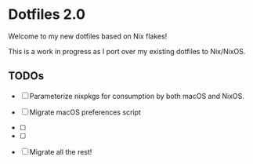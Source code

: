# Dotfiles 2.0

Welcome to my new dotfiles based on Nix flakes!

This is a work in progress as I port over my existing dotfiles to Nix/NixOS.

## TODOs

- [ ] Parameterize nixpkgs for consumption by both macOS and NixOS.
- [ ] Migrate macOS preferences script
- [ ] 
- [ ] 
- [ ] Migrate all the rest!




























